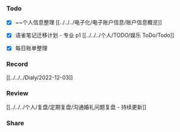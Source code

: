 
###  Todo

- [x] ~~个人信息整理 [[../../../电子化/电子账户信息/账户信息概览]]
- [x] 语雀笔记迁移计划 - 专业 p1 [[../../../个人/TODO/娱乐 ToDo/Todo]]
- [x] 每日账单整理



### Record

[[../../../Dialy/2022-12-03]]


### Review

[[../../../个人/复盘/定期复盘/沟通婚礼问题复盘 - 持续更新]]

### Share

